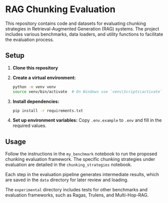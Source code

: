 # RAG Chunking Evaluation

This repository contains code and datasets for evaluating chunking strategies in Retrieval-Augmented Generation (RAG) systems. The project includes various benchmarks, data loaders, and utility functions to facilitate the evaluation process.


## Setup

1. **Clone this repository**
2. **Create a virtual environment:**

   ```sh
   python -m venv venv
   source venv/bin/activate  # On Windows use `venv\Scripts\activate`
   ```

3. **Install dependencies:**

   ```sh
   pip install -r requirements.txt
   ```

4. **Set up environment variables:**
   Copy `.env.example` to `.env` and fill in the required values.

## Usage

Follow the instructions in the `my_benchmark` notebook to run the proposed chunking evaluation framework. The specific chunking strategies under evaluation are detailed in the `chunking_strategies` notebook.

Each step in the evaluation pipeline generates intermediate results, which are saved in the `data` directory for later review and loading.

The `experimental` directory includes tests for other benchmarks and evaluation frameworks, such as Ragas, Trulens, and Multi-Hop-RAG.
